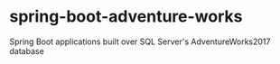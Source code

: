 # spring-boot-adventure-works
Spring Boot applications built over SQL Server's AdventureWorks2017 database
